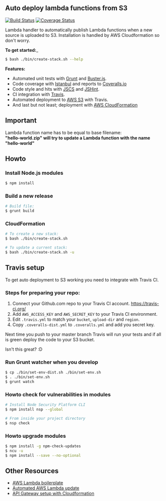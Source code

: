 ## Auto deploy lambda functions from S3

[![Build Status](https://travis-ci.org/5orenso/aws-lambda-autodeploy-lambda.svg?branch=master)](https://travis-ci.org/5orenso/aws-lambda-autodeploy-lambda)
[![Coverage Status](https://coveralls.io/repos/github/5orenso/aws-lambda-autodeploy-lambda/badge.svg?branch=master)](https://coveralls.io/github/5orenso/aws-lambda-autodeploy-lambda?branch=master)

Lambda handler to automatically publish Lambda functions when a new source is uploaded to S3. Installation is handled by AWS Cloudformation so don't worry.

__To get started:___
```bash
$ bash ./bin/create-stack.sh --help
```

__Features:__
* Automated unit tests with [Grunt](http://gruntjs.com/) and [Buster.js](http://docs.busterjs.org/en/latest/).
* Code coverage with [Istanbul](https://istanbul.js.org/) and reports to [Coveralls.io](https://coveralls.io/)
* Code style and hits with [JSCS](http://jscs.info/) and [JSHint](http://jshint.com/).
* CI integration with [Travis](https://travis-ci.org/).
* Automated deployment to [AWS S3](https://aws.amazon.com/s3/) with Travis.
* And last but not least; deployment with [AWS CloudFormation](https://aws.amazon.com/cloudformation/)


## Important

Lambda function name has to be equal to base filename:   
__"hello-world.zip" will try to update a Lambda function with the name "hello-world"__


## Howto

### Install Node.js modules

```bash
$ npm install
```


### Build a new release

```bash
# Build file:
$ grunt build
```


### CloudFormation

```bash
# To create a new stack:
$ bash ./bin/create-stack.sh

# To update a current stack:
$ bash ./bin/create-stack.sh -u
```



## Travis setup

To get auto deployment to S3 working you need to integrate with Travis CI.


### Steps for preparing your repo:

1. Connect your Github.com repo to your Travis CI account. https://travis-ci.org/
2. Add `AWS_ACCESS_KEY` and `AWS_SECRET_KEY` to your Travis CI environment.
3. Edit `.travis.yml` to match your `bucket`, `upload-dir` and `region`.
4. Copy `.coveralls-dist.yml` to `.coveralls.yml` and add you secret key.

Next time you push to your master branch Travis will run your tests and if all is green
deploy the code to your S3 bucket.

Isn't this great? :D


### Run Grunt watcher when you develop

```bash
$ cp ./bin/set-env-dist.sh ./bin/set-env.sh
$ . ./bin/set-env.sh
$ grunt watch
```


### Howto check for vulnerabilities in modules

```bash
# Install Node Security Platform CLI
$ npm install nsp --global  

# From inside your project directory
$ nsp check  
```


### Howto upgrade modules

```bash
$ npm install -g npm-check-updates
$ ncu -u
$ npm install --save --no-optional
```


## Other Resources

* [AWS Lambda boilerplate](https://github.com/5orenso/aws-lambda-boilerplate)
* [Automated AWS Lambda update](https://github.com/5orenso/aws-lambda-autodeploy-lambda)
* [API Gateway setup with Cloudformation](https://github.com/5orenso/aws-cloudformation-api-gateway)

